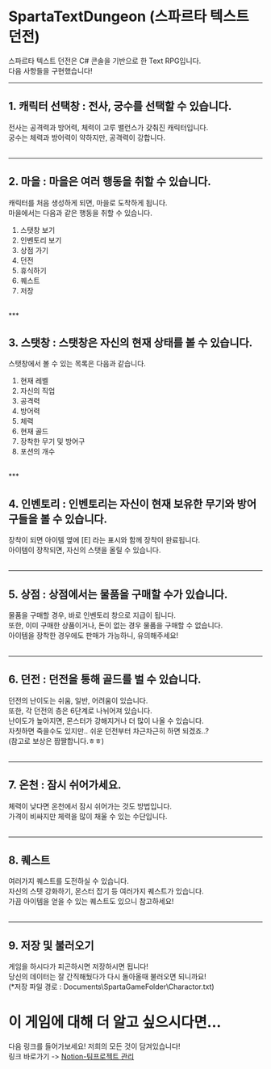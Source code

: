 # SpartaTextDungeon (스파르타 텍스트 던전)
   
스파르타 텍스트 던전은 C# 콘솔을 기반으로 한 Text RPG입니다.
</br>
다음 사항들을 구현했습니다!
</br>
***

## 1. 캐릭터 선택창 : 전사, 궁수를 선택할 수 있습니다.
전사는 공격력과 방어력, 체력이 고루 밸런스가 갖춰진 캐릭터입니다.
</br>
궁수는 체력과 방어력이 약하지만, 공격력이 강합니다.
</br>
</br>
***

## 2. 마을 : 마을은 여러 행동을 취할 수 있습니다.
캐릭터를 처음 생성하게 되면, 마을로 도착하게 됩니다.
</br>
마을에서는 다음과 같은 행동을 취할 수 있습니다.
  1) 스탯창 보기
  2) 인벤토리 보기
  3) 상점 가기
  4) 던전
  5) 휴식하기
  6) 퀘스트
  7) 저장
</br>
***

## 3. 스탯창 : 스탯창은 자신의 현재 상태를 볼 수 있습니다. 
스탯창에서 볼 수 있는 목록은 다음과 같습니다.
  1) 현재 레벨
  2) 자신의 직업
  3) 공격력
  4) 방어력
  5) 체력
  6) 현재 골드
  7) 장착한 무기 및 방어구
  8) 포션의 개수
</br>
***

## 4. 인벤토리 : 인벤토리는 자신이 현재 보유한 무기와 방어구들을 볼 수 있습니다.
장착이 되면 아이템 옆에 [E] 라는 표시와 함께 장착이 완료됩니다.
</br>
아이템이 장착되면, 자신의 스탯을 올릴 수 있습니다.
</br>
</br>
***

## 5. 상점 : 상점에서는 물품을 구매할 수가 있습니다.
물품을 구매할 경우, 바로 인벤토리 창으로 지급이 됩니다.
</br>
또한, 이미 구매한 상품이거나, 돈이 없는 경우 물품을 구매할 수 없습니다.
</br>
아이템을 장착한 경우에도 판매가 가능하니, 유의해주세요!
</br>
</br>
***

## 6. 던전 : 던전을 통해 골드를 벌 수 있습니다.
던전의 난이도는 쉬움, 일반, 어려움이 있습니다.
</br>
또한, 각 던전의 층은 6단계로 나뉘어져 있습니다.
</br>
난이도가 높아지면, 몬스터가 강해지거나 더 많이 나올 수 있습니다.
</br>
자칫하면 죽을수도 있지만.. 쉬운 던전부터 차근차근히 하면 되겠죠..?
</br>
(참고로 보상은 짭짤합니다.ㅎㅎ)
</br>
</br>
***

## 7. 온천 : 잠시 쉬어가세요.
체력이 낮다면 온천에서 잠시 쉬어가는 것도 방법입니다.
</br>
가격이 비싸지만 체력을 많이 채울 수 있는 수단입니다.
</br>
</br>
***

## 8. 퀘스트
여러가지 퀘스트를 도전하실 수 있습니다.
</br>
자신의 스텟 강화하기, 몬스터 잡기 등 여러가지 퀘스트가 있습니다.
</br>
가끔 아이템을 얻을 수 있는 퀘스트도 있으니 참고하세요!
</br>
</br>
***

## 9. 저장 및 불러오기
게임을 하시다가 피곤하시면 저장하시면 됩니다!</br>
당신의 데이터는 잘 간직해뒀다가 다시 돌아올때 불러오면 되니까요!</br>
(*저장 파일 경로 : Documents\SpartaGameFolder\Charactor.txt)


# 이 게임에 대해 더 알고 싶으시다면...
다음 링크를 들어가보세요! 저희의 모든 것이 담겨있습니다!
</br>
링크 바로가기 -> [Notion-팀프로젝트 관리]([https://teamsparta.notion.site/850ea5460bcd46d1a8985ecb066f8791](https://be-bell.notion.site/c5b72758245f485fa1a7f033f17896e7?pvs=25)](https://be-bell.notion.site/c5b72758245f485fa1a7f033f17896e7))
